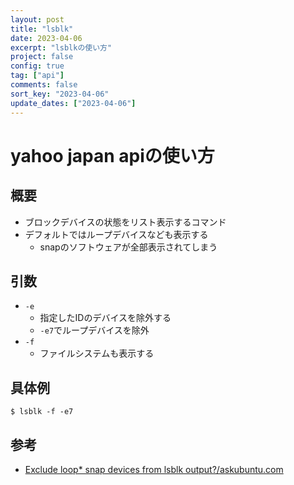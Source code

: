 ```yaml
---
layout: post
title: "lsblk"
date: 2023-04-06
excerpt: "lsblkの使い方"
project: false
config: true
tag: ["api"]
comments: false
sort_key: "2023-04-06"
update_dates: ["2023-04-06"]
---
```


# yahoo japan apiの使い方

## 概要
 - ブロックデバイスの状態をリスト表示するコマンド
 - デフォルトではループデバイスなども表示する
   - snapのソフトウェアが全部表示されてしまう

## 引数
 - `-e`
   - 指定したIDのデバイスを除外する
   - `-e7`でループデバイスを除外
 - `-f`
   - ファイルシステムも表示する

## 具体例

```console
$ lsblk -f -e7
```

## 参考
 - [Exclude loop* snap devices from lsblk output?/askubuntu.com](https://askubuntu.com/questions/1142400/exclude-loop-snap-devices-from-lsblk-output)

